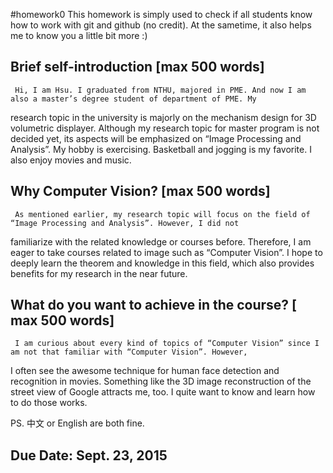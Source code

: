 #homework0
This homework is simply used to check if all students know how to work with git and github (no credit).
At the sametime, it also helps me to know you a little bit more :)

## Brief self-introduction [max 500 words]
     Hi, I am Hsu. I graduated from NTHU, majored in PME. And now I am also a master’s degree student of department of PME. My
research topic in the university is majorly on the mechanism design for 3D volumetric displayer. Although my research topic for
master program is not decided yet, its aspects will be emphasized on “Image Processing and Analysis”.
     My hobby is exercising. Basketball and jogging is my favorite. I also enjoy movies and music.

## Why Computer Vision? [max 500 words]
     As mentioned earlier, my research topic will focus on the field of “Image Processing and Analysis”. However, I did not
familiarize with the related knowledge or courses before. Therefore, I am eager to take courses related to image such as
“Computer Vision”. I hope to deeply learn the theorem and knowledge in this field, which also provides benefits for my research
in the near future.
     
## What do you want to achieve in the course? [ max 500 words]
     I am curious about every kind of topics of “Computer Vision” since I am not that familiar with “Computer Vision”. However,
I often see the awesome technique for human face detection and recognition in movies. Something like the 3D image reconstruction
of the street view of Google attracts me, too. I quite want to know and learn how to do those works.
     
PS. 中文 or English are both fine.

## Due Date: Sept. 23, 2015
